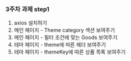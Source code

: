### 3주차 과제 step1

1. axios 설치하기
2. 메인 페이지 - Theme category 섹션 보여주기
3. 메인 페이지 - 필터 조건에 맞는 Goods 보여주기
4. 테마 페이지 - theme에 따른 헤더 보여주기
5. 테마 페이지 - themeKey에 따른 상품 목록 보여주기
